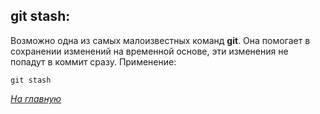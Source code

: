 
## git stash:

Возможно одна из самых малоизвестных команд **git**. Она помогает в сохранении изменений на временной основе, эти изменения не попадут в коммит сразу. Применение:

``` 
git stash
```
 
*[На главную](./README.md)*
